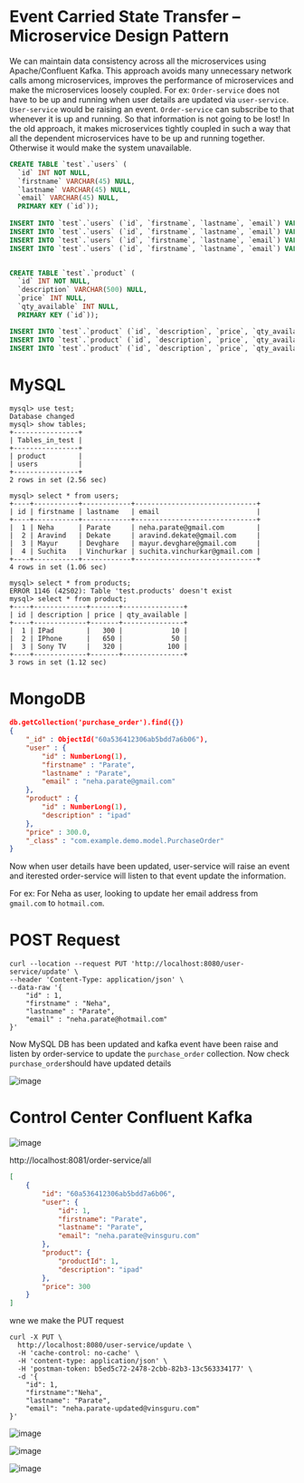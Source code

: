 # Event Carried State Transfer – Microservice Design Pattern


We can maintain data consistency across all the microservices using Apache/Confluent Kafka. This approach avoids many unnecessary network calls among microservices, improves the performance of microservices and make the microservices loosely coupled. 
For ex: `Order-service` does not have to be up and running when user details are updated via `user-service`. `User-service` would be raising an event. `Order-service` can subscribe to that whenever it is up and running. So that information is not going to be lost! In the old approach, it makes microservices tightly coupled in such a way that all the dependent microservices have to be up and running together. Otherwise it would make the system unavailable.

```sql
CREATE TABLE `test`.`users` (
  `id` INT NOT NULL,
  `firstname` VARCHAR(45) NULL,
  `lastname` VARCHAR(45) NULL,
  `email` VARCHAR(45) NULL,
  PRIMARY KEY (`id`));
  
INSERT INTO `test`.`users` (`id`, `firstname`, `lastname`, `email`) VALUES ('1', 'Neha', 'Parate', 'neha.parate@gmail.com');
INSERT INTO `test`.`users` (`id`, `firstname`, `lastname`, `email`) VALUES ('2', 'Aravind', 'Dekate', 'aravind.dekate@gmail.com');
INSERT INTO `test`.`users` (`id`, `firstname`, `lastname`, `email`) VALUES ('3', 'Mayur', 'Devghare', 'mayur.devghare@gmail.com');
INSERT INTO `test`.`users` (`id`, `firstname`, `lastname`, `email`) VALUES ('4', 'Suchita', 'Vinchurkar', 'suchita.vinchurkar@gmail.com');


CREATE TABLE `test`.`product` (
  `id` INT NOT NULL,
  `description` VARCHAR(500) NULL,
  `price` INT NULL,
  `qty_available` INT NULL,
  PRIMARY KEY (`id`));

INSERT INTO `test`.`product` (`id`, `description`, `price`, `qty_available`) VALUES ('1', 'IPad', '300', '10');
INSERT INTO `test`.`product` (`id`, `description`, `price`, `qty_available`) VALUES ('2', 'IPhone', '650', '50');
INSERT INTO `test`.`product` (`id`, `description`, `price`, `qty_available`) VALUES ('3', 'Sony TV', '320', '100');

```

# MySQL

```
mysql> use test;
Database changed
mysql> show tables;
+----------------+
| Tables_in_test |
+----------------+
| product        |
| users          |
+----------------+
2 rows in set (2.56 sec)

mysql> select * from users;
+----+-----------+------------+------------------------------+
| id | firstname | lastname   | email                        |
+----+-----------+------------+------------------------------+
|  1 | Neha      | Parate     | neha.parate@gmail.com        |
|  2 | Aravind   | Dekate     | aravind.dekate@gmail.com     |
|  3 | Mayur     | Devghare   | mayur.devghare@gmail.com     |
|  4 | Suchita   | Vinchurkar | suchita.vinchurkar@gmail.com |
+----+-----------+------------+------------------------------+
4 rows in set (1.06 sec)

mysql> select * from products;
ERROR 1146 (42S02): Table 'test.products' doesn't exist
mysql> select * from product;
+----+-------------+-------+---------------+
| id | description | price | qty_available |
+----+-------------+-------+---------------+
|  1 | IPad        |   300 |            10 |
|  2 | IPhone      |   650 |            50 |
|  3 | Sony TV     |   320 |           100 |
+----+-------------+-------+---------------+
3 rows in set (1.12 sec)
```

# MongoDB

```json
db.getCollection('purchase_order').find({})
{
    "_id" : ObjectId("60a536412306ab5bdd7a6b06"),
    "user" : {
        "id" : NumberLong(1),
        "firstname" : "Parate",
        "lastname" : "Parate",
        "email" : "neha.parate@gmail.com"
    },
    "product" : {
        "id" : NumberLong(1),
        "description" : "ipad"
    },
    "price" : 300.0,
    "_class" : "com.example.demo.model.PurchaseOrder"
}
```

Now when user details have been updated, user-service will raise an event and iterested order-service will listen to that event update the information.

For ex: For Neha as user, looking to update her email address from `gmail.com` to `hotmail.com`.

# POST Request

```curl
curl --location --request PUT 'http://localhost:8080/user-service/update' \
--header 'Content-Type: application/json' \
--data-raw '{
    "id" : 1,
    "firstname" : "Neha",
    "lastname" : "Parate",
    "email" : "neha.parate@hotmail.com"
}'
```

Now MySQL DB has been updated and kafka event have been raise and listen by order-service to update the `purchase_order` collection. Now check `purchase_order`should have updated details

![image](https://user-images.githubusercontent.com/54174687/120895619-71d3ad00-c63b-11eb-9bd5-bab90a6ac13e.png)

# Control Center Confluent Kafka

![image](https://user-images.githubusercontent.com/54174687/120895726-f292a900-c63b-11eb-93ca-d9638577273e.png)




http://localhost:8081/order-service/all

```json
[
    {
        "id": "60a536412306ab5bdd7a6b06",
        "user": {
            "id": 1,
            "firstname": "Parate",
            "lastname": "Parate",
            "email": "neha.parate@vinsguru.com"
        },
        "product": {
            "productId": 1,
            "description": "ipad"
        },
        "price": 300
    }
]
```

wne we make the PUT request

```
curl -X PUT \
  http://localhost:8080/user-service/update \
  -H 'cache-control: no-cache' \
  -H 'content-type: application/json' \
  -H 'postman-token: b5ed5c72-2478-2cbb-82b3-13c563334177' \
  -d '{
    "id": 1,
    "firstname":"Neha",
    "lastname": "Parate",
    "email": "neha.parate-updated@vinsguru.com"
}'
```
![image](https://user-images.githubusercontent.com/54174687/118947489-01f3d000-b975-11eb-85be-12315bc5f564.png)

![image](https://user-images.githubusercontent.com/54174687/118947335-d96bd600-b974-11eb-8b68-23917e899a69.png)


![image](https://user-images.githubusercontent.com/54174687/118952308-74ff4580-b979-11eb-8501-6dea64f13906.png)

